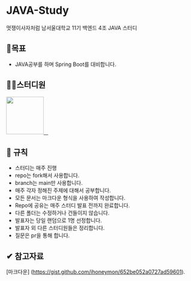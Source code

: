 # JAVA-Study
멋쟁이사자처럼 남서울대학교 11기 백엔드 4조 JAVA 스터디 

## 📖목표
- JAVA공부를 하며 Spring Boot를 대비합니다.

## 👨‍💻스터디원
<p>
<a href="https://github.com/shyeon4643">
  <img src="https://avatars.githubusercontent.com/u/62410059?v=4" width="100">
</a>
<a href="">
  <img src="">
</a>
<a href="">
  <img src="">
</a>
<a href="">
  <img src="">
</a>
</p>

## 📜 규칙
- 스터디는 매주 진행
- repo는 fork해서 사용합니다.
- branch는 main만 사용합니다.
- 매주 각자 정해진 주제에 대해서 공부합니다.
- 모든 문서는 마크다운 형식을 사용하여 작성합니다.
- Repo에 공유는 매주 스터디 발표 전까지 완료합니다.
- 다른 폴더는 수정하거나 건들이지 않습니다.
- 발표자는 당일 랜덤으로 1명 선정합니다.
- 발표자 외 다른 스터디원들은 정리합니다.
- 질문은 pr을 통해 합니다.

## ✔ 참고자료
[마크다운] (https://gist.github.com/ihoneymon/652be052a0727ad59601).
